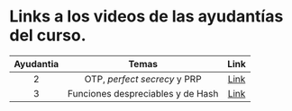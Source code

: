 # Links a los videos de las ayudantías del curso.


| Ayudantia |             Temas             |              Link             |
|:---------:|:-----------------------------:|:-----------------------------:|
|     2     | OTP, *perfect secrecy* y PRP  |  [Link](https://zoom.us/rec/share/mb0xXykU9xHT1zPZBUrXt12SOx-mevSAD2KObU7VIKWjU3GsApjhE0jxJdWahvqR.fKAIEe4RBCFZJONK)     |
|     3     | Funciones despreciables y de Hash  |  [Link](https://zoom.us/rec/share/CUcWpnR82U9K0XQsr49XeOOSxci4D2kiTMU9RPsN26Ui46pNLIjhmJH8fyII2UNf.nLq2kLHTuGZZWsFJ)     |
